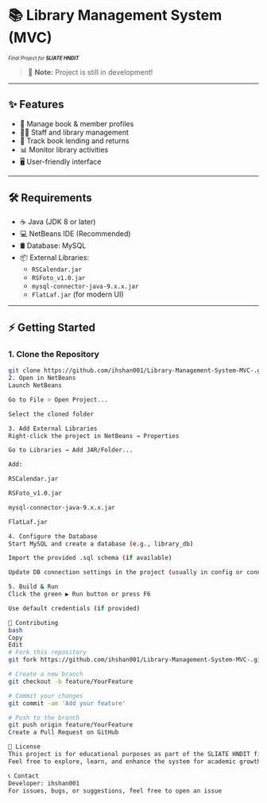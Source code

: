 # 📚 Library Management System (MVC)
<sub><sup><i>Final Project for <b>SLIATE HNDIT</b></i></sup></sub>

> 🚧 **Note:** Project is still in development!

---

## ✨ Features

- 📖 Manage book & member profiles  
- 👩‍💼 Staff and library management  
- 📝 Track book lending and returns  
- 📊 Monitor library activities  
- 🖥️ User-friendly interface  

---

## 🛠️ Requirements

- ☕ Java (JDK 8 or later)  
- 💻 NetBeans IDE (Recommended)  
- 🛢️ Database: MySQL  
- 📦 External Libraries:
  - `RSCalendar.jar`
  - `RSFoto_v1.0.jar`
  - `mysql-connector-java-9.x.x.jar`
  - `FlatLaf.jar` (for modern UI)

---

## ⚡ Getting Started

### 1. Clone the Repository

```bash
git clone https://github.com/ihshan001/Library-Management-System-MVC-.git
2. Open in NetBeans
Launch NetBeans

Go to File > Open Project...

Select the cloned folder

3. Add External Libraries
Right-click the project in NetBeans → Properties

Go to Libraries → Add JAR/Folder...

Add:

RSCalendar.jar

RSFoto_v1.0.jar

mysql-connector-java-9.x.x.jar

FlatLaf.jar

4. Configure the Database
Start MySQL and create a database (e.g., library_db)

Import the provided .sql schema (if available)

Update DB connection settings in the project (usually in config or connection files)

5. Build & Run
Click the green ▶️ Run button or press F6

Use default credentials (if provided)

🤝 Contributing
bash
Copy
Edit
# Fork this repository
git fork https://github.com/ihshan001/Library-Management-System-MVC-.git

# Create a new branch
git checkout -b feature/YourFeature

# Commit your changes
git commit -am 'Add your feature'

# Push to the branch
git push origin feature/YourFeature
Create a Pull Request on GitHub

📝 License
This project is for educational purposes as part of the SLIATE HNDIT final project.
Feel free to explore, learn, and enhance the system for academic growth.

📞 Contact
Developer: ihshan001
For issues, bugs, or suggestions, feel free to open an issue
